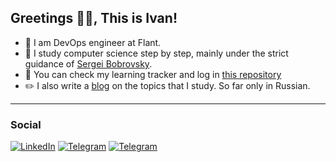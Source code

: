 ##  Greetings :metal::blush:, This is Ivan!

- :penguin: I am DevOps engineer at Flant. 
- :mag_right: I study computer science step by step, mainly under the strict guidance of [Sergei Bobrovsky](https://vk.com/lambda_brain).
- :rocket: You can check my learning tracker and log in [this repository](https://github.com/NaNameUz3r/My-Learning-Tracker)
- :pencil2: I also write a [blog](https://wannahack.in/) on the topics that I study. So far only in Russian. 

---

### Social

[![LinkedIn](https://img.shields.io/badge/LinkedIn-0077B5?style=for-the-badge&logo=linkedin&logoColor=white)](https://www.linkedin.com/in/ivan-zakutnii-a43851203/)
[![Telegram](https://img.shields.io/badge/Telegram-2CA5E0?style=for-the-badge&logo=telegram&logoColor=white)](https://t.me/uz3rnam3)
[![Telegram](https://img.shields.io/badge/Gmail-D14836?style=for-the-badge&logo=gmail&logoColor=white)](mailto:zakutnii.ivan@gmail.com)

